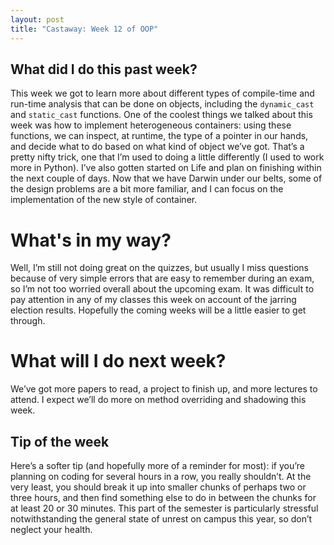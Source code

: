 ```yaml
---
layout: post
title: "Castaway: Week 12 of OOP"
---
```


## What did I do this past week?
This week we got to learn more about different types of compile-time and run-time analysis that can be done on objects, including the `dynamic_cast` and `static_cast` functions. One of the coolest things we talked about this week was how to implement heterogeneous containers: using these functions, we can inspect, at runtime, the type of a pointer in our hands, and decide what to do based on what kind of object we’ve got. That’s a pretty nifty trick, one that I’m used to doing a little differently (I used to work more in Python). I’ve also gotten started on Life and plan on finishing within the next couple of days. Now that we have Darwin under our belts, some of the design problems are a bit more familiar, and I can focus on the implementation of the new style of container.

# What's in my way?
Well, I’m still not doing great on the quizzes, but usually I miss questions because of very simple errors that are easy to remember during an exam, so I’m not too worried overall about the upcoming exam. It was difficult to pay attention in any of my classes this week on account of the jarring election results. Hopefully the coming weeks will be a little easier to get through.

# What will I do next week?
We’ve got more papers to read, a project to finish up, and more lectures to attend. I expect we’ll do more on method overriding and shadowing this week. 

## Tip of the week
Here’s a softer tip (and hopefully more of a reminder for most): if you’re planning on coding for several hours in a row, you really shouldn’t. At the very least, you should break it up into smaller chunks of perhaps two or three hours, and then find something else to do in between the chunks for at least 20 or 30 minutes. This part of the semester is particularly stressful notwithstanding the general state of unrest on campus this year, so don’t neglect your health.
